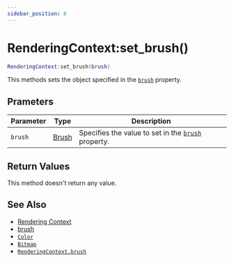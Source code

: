 ```yaml
---
sidebar_position: 6
---
```


# RenderingContext:set_brush()
```lua
RenderingContext:set_brush(brush)
```
This methods sets the object specified in the [`brush`](/libs/graphics/RenderingContext/RenderingContext_brush) property.

## Prameters
|Parameter|Type|Description|
|-|-|-|
|`brush`|[Brush](/guide/graphics#brush)|Specifies the value to set in the [`brush`](/libs/graphics/RenderingContext/RenderingContext_brush) property.


## Return Values
This method doesn't return any value.

## See Also
- [Rendering Context](/guide/graphics#rendering-context)
- [brush](/guide/graphics#brush)
- [`Color`](/libs/graphics/Color)
- [`Bitmap`](/libs/graphics/Bitmap)
- [`RenderingContext.brush`](/libs/graphics/RenderingContext/RenderingContext_brush)
